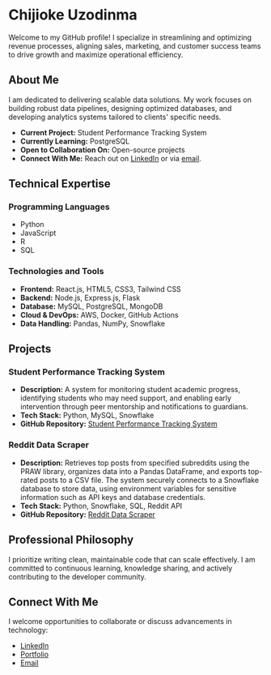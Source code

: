 # Chijioke Uzodinma

Welcome to my GitHub profile! I specialize in streamlining and optimizing revenue processes, aligning sales, marketing, and customer success teams to drive growth and maximize operational efficiency.

## About Me

I am dedicated to delivering scalable data solutions. My work focuses on building robust data pipelines, designing optimized databases, and developing analytics systems tailored to clients' specific needs.

- **Current Project:** Student Performance Tracking System
- **Currently Learning:** PostgreSQL
- **Open to Collaboration On:** Open-source projects
- **Connect With Me:** Reach out on [LinkedIn](https://LinkedIn.com/in/chijioke-uzodinma-34389b267/) or via [email](mailto:embroconnect3@gmail.com).

## Technical Expertise

### Programming Languages
- Python
- JavaScript
- R
- SQL

### Technologies and Tools
- **Frontend:** React.js, HTML5, CSS3, Tailwind CSS
- **Backend:** Node.js, Express.js, Flask
- **Database:** MySQL, PostgreSQL, MongoDB
- **Cloud & DevOps:** AWS, Docker, GitHub Actions
- **Data Handling:** Pandas, NumPy, Snowflake

## Projects

### Student Performance Tracking System
- **Description:** A system for monitoring student academic progress, identifying students who may need support, and enabling early intervention through peer mentorship and notifications to guardians.
- **Tech Stack:** Python, MySQL, Snowflake
- **GitHub Repository:** [Student Performance Tracking System](https://github.com/Chijex5/skillphore_datathon.git)

### Reddit Data Scraper
- **Description:** Retrieves top posts from specified subreddits using the PRAW library, organizes data into a Pandas DataFrame, and exports top-rated posts to a CSV file. The system securely connects to a Snowflake database to store data, using environment variables for sensitive information such as API keys and database credentials.
- **Tech Stack:** Python, Snowflake, SQL, Reddit API
- **GitHub Repository:** [Reddit Data Scraper](https://github.com/Chijex5/redit_post.git)

## Professional Philosophy

I prioritize writing clean, maintainable code that can scale effectively. I am committed to continuous learning, knowledge sharing, and actively contributing to the developer community.

## Connect With Me

I welcome opportunities to collaborate or discuss advancements in technology:

- [LinkedIn](https://www.linkedin.com/in/chijioke-uzodinma-34389b267/)
- [Portfolio](https://myporfolio-q5x7.onrender.com)
- [Email](mailto:embroconnect3@gmail.com)

